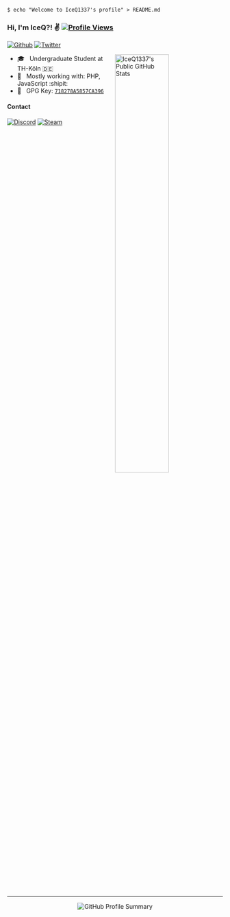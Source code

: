 <!-- Welcome Shell -->
```shell
$ echo "Welcome to IceQ1337's profile" > README.md
```

### Hi, I'm IceQ?! :v: [![Profile Views](https://komarev.com/ghpvc/?username=IceQ1337&color=a371f7&label=Profile+Views)](https://github.com/IceQ1337)

<!-- Follow Buttons -->
[![Github](https://img.shields.io/github/followers/IceQ1337?label=Follow&style=social)](https://github.com/IceQ1337)  [![Twitter](https://img.shields.io/twitter/follow/IceQ1337?style=social)](https://twitter.com/IceQ1337)

<!-- GitHub Stats -->
<picture>
    <source type="image/svg+xml" media="(prefers-color-scheme: dark)" srcset="https://github-readme-stats-git-masterorgs-github-readme-stats-team.vercel.app/api?username=IceQ1337&include_all_commits=true&include_orgs=true&theme=dark&show_icons=true&icon_color=a371f7&hide_border=true&custom_title=IceQ1337's+Public+GitHub+Stats">
    <source type="image/svg+xml" media="(prefers-color-scheme: light)" srcset="https://github-readme-stats-git-masterorgs-github-readme-stats-team.vercel.app/api?username=IceQ1337&include_all_commits=true&include_orgs=true&show_icons=true&icon_color=a371f7&hide_border=true&custom_title=IceQ1337's+Public+GitHub+Stats">
    <img align="right" width="50%" alt="IceQ1337's Public GitHub Stats" src="https://github-readme-stats-git-masterorgs-github-readme-stats-team.vercel.app/api?username=IceQ1337&include_all_commits=true&include_orgs=true&theme=dark&show_icons=true&icon_color=a371f7&hide_border=true&custom_title=IceQ1337's+Public+GitHub+Stats">
</picture>

- :mortar_board: &nbsp; Undergraduate Student at TH-Köln :de:
- :hammer: &nbsp; Mostly working with: PHP, JavaScript :shipit:
- :key: &nbsp; GPG Key: [`718278A5857CA396`](https://github.com/iceq1337.gpg)

#### Contact

<!-- Profile Badges -->
[![Discord](https://img.shields.io/static/v1?label=Discord&message=IceQ1337&color=a371f7&logo=Discord&logoColor=white)](https://discordapp.com/users/356252587361566720/) [![Steam](https://img.shields.io/static/v1?label=Steam&message=76561198129782984&color=a371f7&logo=Steam&logoColor=white)](https://steamcommunity.com/profiles/76561198129782984/)

<br clear="right"/>

---

<div align="center">
    <img src="http://github-profile-summary-cards.vercel.app/api/cards/profile-details?username=iceq1337&theme=github_dark" alt="GitHub Profile Summary">
</div>
